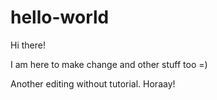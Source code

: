 # hello-world

Hi there!

I am here to make change and other stuff too =)

Another editing without tutorial. Horaay!
